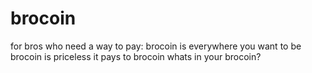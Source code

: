 # brocoin

for bros who need a way to pay:
brocoin is everywhere you want to be
brocoin is priceless
it pays to brocoin
whats in your brocoin?
